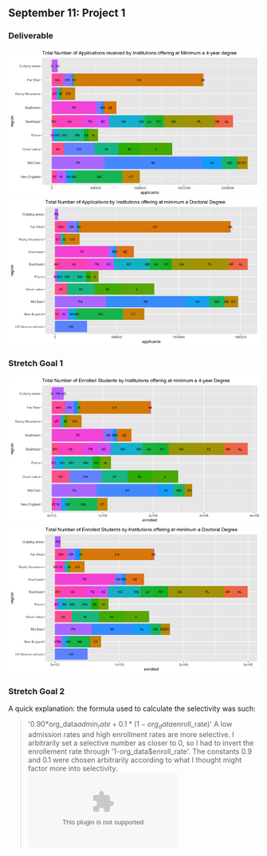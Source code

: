 ## September 11: Project 1
### Deliverable
![](4yrcollapps.png)
![](doctoralapps.png)
### Stretch Goal 1
![](4yrcollenroll.png)
![](doctoralenroll.png)
### Stretch Goal 2
A quick explanation: the formula used to calculate the selectivity was such:
>'0.90*org_data$admin_rate + 0.1*(1-org_data$enroll_rate)'
A low admission rates and high enrollment rates are more selective. I arbitrarily set a selective number as closer to 0, so I had to invert the enrollement rate through '1-org_data$enroll_rate'. The constants 0.9 and 0.1 were chosen arbitrarily according to what I thought might factor more into selectivity.
![top50selective.csv](top50selective.csv)
